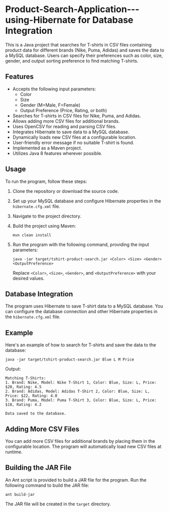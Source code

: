 # Product-Search-Application---using-Hibernate for Database Integration 

This is a Java project that searches for T-shirts in CSV files containing product data for different brands (Nike, Puma, Adidas) and saves the data to a MySQL database. Users can specify their preferences such as color, size, gender, and output sorting preference to find matching T-shirts.

## Features

- Accepts the following input parameters:
  - Color
  - Size
  - Gender (M=Male, F=Female)
  - Output Preference (Price, Rating, or both)
- Searches for T-shirts in CSV files for Nike, Puma, and Adidas.
- Allows adding more CSV files for additional brands.
- Uses OpenCSV for reading and parsing CSV files.
- Integrates Hibernate to save data to a MySQL database.
- Dynamically loads new CSV files at a configurable location.
- User-friendly error message if no suitable T-shirt is found.
- Implemented as a Maven project.
- Utilizes Java 8 features wherever possible.

## Usage

To run the program, follow these steps:

1. Clone the repository or download the source code.

2. Set up your MySQL database and configure Hibernate properties in the `hibernate.cfg.xml` file.

3. Navigate to the project directory.

4. Build the project using Maven:

   ```shell
   mvn clean install
   ```

5. Run the program with the following command, providing the input parameters:

   ```shell
   java -jar target/tshirt-product-search.jar <Color> <Size> <Gender> <OutputPreference>
   ```

   Replace `<Color>`, `<Size>`, `<Gender>`, and `<OutputPreference>` with your desired values.

## Database Integration

The program uses Hibernate to save T-shirt data to a MySQL database. You can configure the database connection and other Hibernate properties in the `hibernate.cfg.xml` file.

## Example

Here's an example of how to search for T-shirts and save the data to the database:

```shell
java -jar target/tshirt-product-search.jar Blue L M Price
```

Output:
```
Matching T-Shirts:
1. Brand: Nike, Model: Nike T-Shirt 1, Color: Blue, Size: L, Price: $20, Rating: 4.5
2. Brand: Adidas, Model: Adidas T-Shirt 2, Color: Blue, Size: L, Price: $22, Rating: 4.0
3. Brand: Puma, Model: Puma T-Shirt 3, Color: Blue, Size: L, Price: $18, Rating: 4.2

Data saved to the database.
```

## Adding More CSV Files

You can add more CSV files for additional brands by placing them in the configurable location. The program will automatically load new CSV files at runtime.

## Building the JAR File

An Ant script is provided to build a JAR file for the program. Run the following command to build the JAR file:

```shell
ant build-jar
```

The JAR file will be created in the `target` directory.
